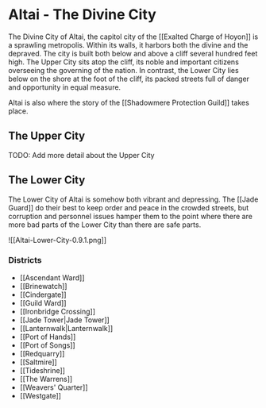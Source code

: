 # Altai - The Divine City

The Divine City of Altai, the capitol city of the [[Exalted Charge of Hoyon]] is a sprawling metropolis. Within its walls, it harbors both the divine and the depraved. The city is built both below and above a cliff several hundred feet high. The Upper City sits atop the cliff, its noble and important citizens overseeing the governing of the nation. In contrast, the Lower City lies below on the shore at the foot of the cliff, its packed streets full of danger and opportunity in equal measure.

Altai is also where the story of the [[Shadowmere Protection Guild]] takes place.
## The Upper City

TODO: Add more detail about the Upper City

## The Lower City

The Lower City of Altai is somehow both vibrant and depressing. The [[Jade Guard]] do their best to keep order and peace in the crowded streets, but corruption and personnel issues hamper them to the point where there are more bad parts of the Lower City than there are safe parts.


![[Altai-Lower-City-0.9.1.png]]
### Districts

- [[Ascendant Ward]]
- [[Brinewatch]]
- [[Cindergate]]
- [[Guild Ward]]
- [[Ironbridge Crossing]]
- [[Jade Tower|Jade Tower]]
- [[Lanternwalk|Lanternwalk]]
- [[Port of Hands]]
- [[Port of Songs]]
- [[Redquarry]]
- [[Saltmire]]
- [[Tideshrine]]
- [[The Warrens]]
- [[Weavers' Quarter]]
- [[Westgate]]
